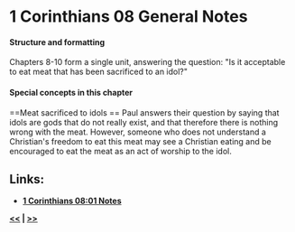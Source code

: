 # 1 Corinthians 08 General Notes #

#### Structure and formatting ####

Chapters 8-10 form a single unit, answering the question: "Is it acceptable to eat meat that has been sacrificed to an idol?"

#### Special concepts in this chapter ####

==Meat sacrificed to idols ==
Paul answers their question by saying that idols are gods that do not really exist, and that therefore there is nothing wrong with the meat. However, someone who does not understand a Christian's freedom to eat this meat may see a Christian eating and be encouraged to eat the meat as an act of worship to the idol. 

## Links: ##

* __[1 Corinthians 08:01 Notes](./01.md)__

__[<<](../07/intro.md) | [>>](../09/intro.md)__

